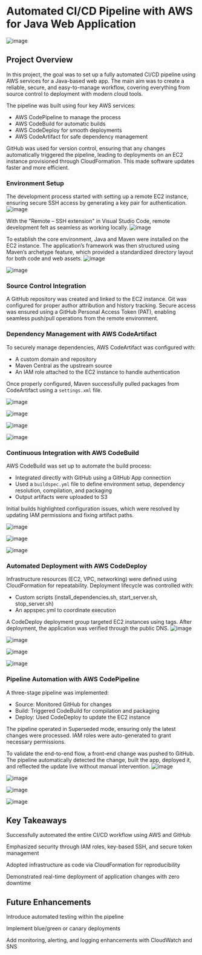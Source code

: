 # Automated CI/CD Pipeline with AWS for Java Web Application
![image](https://github.com/user-attachments/assets/5ad24dfe-b2c7-4063-8994-ce73112a309f)
## Project Overview
In this project, the goal was to set up a fully automated CI/CD pipeline using AWS services for a Java-based web app. The main aim was to create a reliable, secure, and easy-to-manage workflow, covering everything from source control to deployment with modern cloud tools.

The pipeline was built using four key AWS services:

- AWS CodePipeline to manage the process  
- AWS CodeBuild for automatic builds  
- AWS CodeDeploy for smooth deployments  
- AWS CodeArtifact for safe dependency management  

GitHub was used for version control, ensuring that any changes automatically triggered the pipeline, leading to deployments on an EC2 instance provisioned through CloudFormation. This made software updates faster and more efficient.
 
### Environment Setup
The development process started with setting up a remote EC2 instance, ensuring secure SSH access by generating a key pair for authentication. 
![image](https://github.com/user-attachments/assets/e2106c4e-0e46-46d4-8682-7ece63271389)

With the "Remote – SSH extension" in Visual Studio Code, remote development felt as seamless as working locally.
![image](https://github.com/user-attachments/assets/4ff35c90-5381-4851-8293-dd4ca76d2f61)

To establish the core environment, Java and Maven were installed on the EC2 instance. The application’s framework was then structured using Maven’s archetype feature, which provided a standardized directory layout for both code and web assets.
![image](https://github.com/user-attachments/assets/5fa2346f-f8d4-41c1-abd4-c835ae3db323)



![image](https://github.com/user-attachments/assets/7cc384d7-5d2d-4273-abb2-4ccd46e3f133)

### Source Control Integration
A GitHub repository was created and linked to the EC2 instance. Git was configured for proper author attribution and history tracking. Secure access was ensured using a GitHub Personal Access Token (PAT), enabling seamless push/pull operations from the remote environment.

### Dependency Management with AWS CodeArtifact
To securely manage dependencies, AWS CodeArtifact was configured with:
- A custom domain and repository
- Maven Central as the upstream source
- An IAM role attached to the EC2 instance to handle authentication

Once properly configured, Maven successfully pulled packages from CodeArtifact using a `settings.xml` file.

![image](https://github.com/user-attachments/assets/f5c7888a-e206-42aa-bd35-1bf6cfdfb109)


![image](https://github.com/user-attachments/assets/8bf569e1-63ad-410a-888d-04ef0c299dac)

![image](https://github.com/user-attachments/assets/2ec5b0f0-6a3f-41c9-b941-00aaa57cbc35)


![image](https://github.com/user-attachments/assets/1875755e-c0ab-4f9c-abda-18d170812439)

### Continuous Integration with AWS CodeBuild
AWS CodeBuild was set up to automate the build process:
- Integrated directly with GitHub using a GitHub App connection
- Used a `buildspec.yml` file to define environment setup, dependency resolution, compilation, and packaging
- Output artifacts were uploaded to S3

Initial builds highlighted configuration issues, which were resolved by updating IAM permissions and fixing artifact paths.

![image](https://github.com/user-attachments/assets/5fd99875-97db-41da-8500-d6541932d86c)


![image](https://github.com/user-attachments/assets/a595003a-cbe0-4499-8e4d-f45036f29c2e)

![image](https://github.com/user-attachments/assets/3fb0b249-38ca-44d1-a0e1-faecbfd9caa3)

### Automated Deployment with AWS CodeDeploy
Infrastructure resources (EC2, VPC, networking) were defined using CloudFormation for repeatability. Deployment lifecycle was controlled with:
- Custom scripts (install_dependencies.sh, start_server.sh, stop_server.sh)
- An appspec.yml to coordinate execution

A CodeDeploy deployment group targeted EC2 instances using tags. After deployment, the application was verified through the public DNS.
![image](https://github.com/user-attachments/assets/7c8da34c-ba9d-43c6-8993-29ad65bd2df6)


![image](https://github.com/user-attachments/assets/e30a7819-3c34-45e2-b606-7bd00578627f)


![image](https://github.com/user-attachments/assets/ef2b3d82-4963-4a6d-8e47-4a39a643f435)


![image](https://github.com/user-attachments/assets/071187cc-745b-480a-aa42-27f1df968634)

### Pipeline Automation with AWS CodePipeline
A three-stage pipeline was implemented:
- Source: Monitored GitHub for changes
- Build: Triggered CodeBuild for compilation and packaging
- Deploy: Used CodeDeploy to update the EC2 instance

The pipeline operated in Superseded mode, ensuring only the latest changes were processed. IAM roles were auto-generated to grant necessary permissions.

To validate the end-to-end flow, a front-end change was pushed to GitHub. The pipeline automatically detected the change, built the app, deployed it, and reflected the update live without manual intervention.
![image](https://github.com/user-attachments/assets/9bae94d5-c77e-42f8-a0ed-cef6bd259d32)


![image](https://github.com/user-attachments/assets/66dbea8f-0da0-4d12-b4ff-38e627c97e45)


![image](https://github.com/user-attachments/assets/a29c887e-4e74-4052-ac88-c6c0a851c3c6)


![image](https://github.com/user-attachments/assets/b18346a7-4947-4f42-b069-750bf73f83de)

## Key Takeaways
Successfully automated the entire CI/CD workflow using AWS and GitHub

Emphasized security through IAM roles, key-based SSH, and secure token management

Adopted infrastructure as code via CloudFormation for reproducibility

Demonstrated real-time deployment of application changes with zero downtime

## Future Enhancements
Introduce automated testing within the pipeline

Implement blue/green or canary deployments

Add monitoring, alerting, and logging enhancements with CloudWatch and SNS





